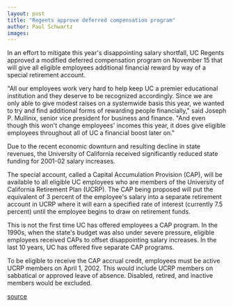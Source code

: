 ```yaml
---
layout: post
title: "Regents approve deferred compensation program"
author: Paul Schwartz
images:
---
```


In an effort to mitigate this year's disappointing salary shortfall, UC Regents approved a modified deferred compensation program on November 15 that will give all eligible employees additional financial reward by way of a special retirement account.

"All our employees work very hard to help keep UC a premier educational institution and they deserve to be recognized accordingly. Since we are only able to give modest raises on a systemwide basis this year, we wanted to try and find additional forms of rewarding people financially," said Joseph P. Mullinix, senior vice president for business and finance. "And even though this won't change employees' incomes this year, it does give eligible employees throughout all of UC a financial boost later on."  
  
Due to the recent economic downturn and resulting decline in state revenues, the University of California received significantly reduced state funding for 2001-02 salary increases.   
  
The special account, called a Capital Accumulation Provision (CAP), will be available to all eligible UC employees who are members of the University of California Retirement Plan (UCRP). The CAP being proposed will put the equivalent of 3 percent of the employee's salary into a separate retirement account in UCRP where it will earn a specified rate of interest (currently 7.5 percent) until the employee begins to draw on retirement funds.  
  
This is not the first time UC has offered employees a CAP program. In the 1990s, when the state's budget was also under severe pressure, eligible employees received CAPs to offset disappointing salary increases. In the last 10 years, UC has offered five separate CAP programs.   
  
To be eligible to receive the CAP accrual credit, employees must be active UCRP members on April 1, 2002. This would include UCRP members on sabbatical or approved leave of absence. Disabled, retired, and inactive members would be excluded.  
  

[source](http://www1.ucsc.edu/currents/01-02/11-19/retirement.html "Permalink to retirement")
